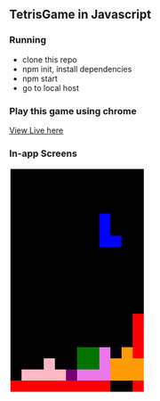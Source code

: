 

## TetrisGame in Javascript

### Running
* clone this repo
* npm init, install dependencies
* npm start
* go to local host


### Play this game using chrome 
[View Live here](https://xinyu-tertrisgame.herokuapp.com/)


### In-app Screens

![Seach key words](public/start.png)
